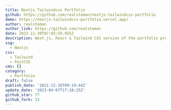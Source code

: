 ```yaml
---
title: Nextjs Tailwindcss Portfolio
github: https://github.com/realstoman/nextjs-tailwindcss-portfolio
demo: https://nextjs-tailwindcss-portfolio.vercel.app/
author: realstoman
author_link: https://github.com/realstoman
date: 2023-11-30T07:03:59.955Z
description: Next.js, React & Tailwind CSS version of the portfolio project.
ssg:
  - Nextjs
css:
  - Tailwind
  - PostCSS
cms: []
category:
  - Portfolio
draft: false
publish_date: '2021-12-16T09:19:44Z'
update_date: '2023-04-07T17:18:25Z'
github_star: 77
github_fork: 33
---
```

